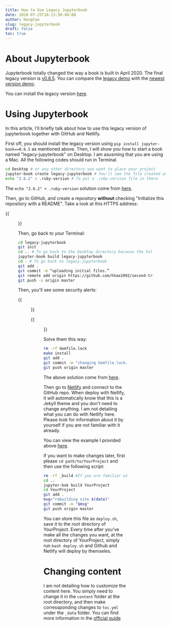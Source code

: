 ```yaml
---
title: How to Use Legacy Jupyterbook
date: 2020-07-25T16:13:58-04:00
author: Hongtao 
slug: legacy-jupyterbook
draft: false
toc: true
---
```


# About Jupyterbook

Jupyterbook totally changed the way a book is built in April 2020. The final legacy version is [v0.6.5](https://github.com/executablebooks/jupyter-book/releases/tag/v0.6.5). You can compare the [legacy demo](https://legacy.jupyterbook.org/intro.html) with the [newest version demo](https://jupyterbook.org/intro.html).

You can install the legacy version [here](https://pypi.org/project/jupyter-book/0.6.5/).

# Using Jupyterbook

In this article, I'll briefly talk about how to use this legacy version of jupyterbook together with GitHub and Netlify. 

First off, you should install the legacy version using `pip install jupyter-book==0.6.5` as mentioned above. Then, I will show you how to start a book named "legacy-jupyterbook" on Desktop. I am asusming that you are using a Mac. All the following codes should run in Terminal. 

```bash
cd Desktop # or any other directory you want to place your project
jupyter-book create legacy-jupyterbook # You'll see the file created on Desktop
echo "2.6.2" > .ruby-version # To put a .ruby-version file in there
```

The `echo "2.6.2" > .ruby-version` solution come from [here](https://stackoverflow.com/a/38194231).

Then, go to GitHub, and create a repository **without** checking "Initialize this repository with a README". Take a look at this HTTPS address:

{{<figure src="/media/enblog/legacy-jupyterbook-github-repo-https.png" title="HTTPS of the GitHub Repo">}}

Then, go back to your Terminal:

```bash
cd legacy-jupyterbook
git init
cd .. # To go back to the Desktop directory because the following line only functions in a level higher than the current one
jupyter-book build legacy-jupyterbook
cd - # To go back to legacy-jupyterbook
git add .
git commit -m “uploading initial files.”
git remote add origin https://github.com/hhao1992/second-try.git # Replace it with yours
git push -u origin master
```

Then, you'll see some security alerts:

{{<figure src="/media/enblog/legacy-jupyterbook-alert01.png" title="Alert info-01">}}

{{<figure src="/media/enblog/legacy-jupyterbook-alert02.png" title="Alert info-02">}}

Solve them this way:

```bash
rm -rf Gemfile.lock
make install 
git add .
git commit -m "changing Gemfile.lock."
git push origin master 
```
The above solution come from [here](https://www.bookstack.cn/read/jupyterbook/8124f882effb2130.md#What%20is%20this%20Gemfile.lock%20file%20or%20why%20am%20I%20getting%20Jekyll%20dependency%20warnings?).

Then go to [Netlify](www.netlify.com/) and connect to the GitHub repo. When deploy with Nellify, it will automatically know that this is a Jekyll theme and you don't need to change anything. I am not detailing what you can do with Netlify here. Please look for information about it by yourself if you are not familiar with it already. 

You can view the example I provided above [here](https://legacy-jupyterbook.netlify.app/intro).

If you want to make changes later, first please `cd path/to/YourProject` and then use the following script:

```bash
rm -rf _build #If you are familiar with Jekyll, you'll know what _build mean here.
cd ..
jupyter-bok build YourProject
cd YourProject
git add .
msg="rebuilding site $(date)" 
git commit -m "$msg" 
git push origin master
```

You can store this file as `deploy.sh`, save it to the root directory of YourProject. Every time after you've make all the changes you want, at the root directory of YourProject, simply run `bash deploy.sh` and Github and Netlify will deploy by themseles. 

# Changing content
I am not detailing how to customize the content here. You simply need to change it in the `content` folder at the root directory, and then make corressponding changes to `toc.yml` under the `_data` folder. You can find more information in the [official guide](https://legacy.jupyterbook.org/intro.html)







